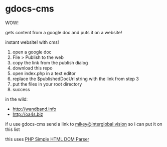 # gdocs-cms

WOW!  

gets content from a google doc and puts it on a website!  

instant website! with cms!

1. open a google doc
2. File > Publish to the web
3. copy the link from the publish dialog
4. download this repo
5. open index.php in a text editor
6. replace the $publishedDocUrl string with the link from step 3
7. put the files in your root directory
8. success

in the wild:
 - http://wandband.info
 - http://oa4s.biz

if u use gdocs-cms send a link to mikey@interglobal.vision so i can put it on this list

this uses [PHP Simple HTML DOM Parser](http://simplehtmldom.sourceforge.net/)